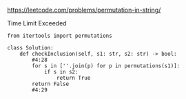 https://leetcode.com/problems/permutation-in-string/

Time Limit Exceeded

```
from itertools import permutations

class Solution:
    def checkInclusion(self, s1: str, s2: str) -> bool:
        #4:28
        for s in [''.join(p) for p in permutations(s1)]:
            if s in s2:
                return True
        return False
        #4:29
```
